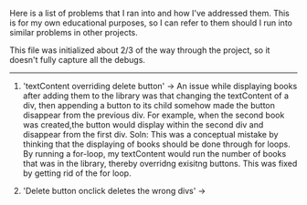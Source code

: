 Here is a list of problems that I ran into and how I've addressed them. This is for my own educational purposes,
so I can refer to them should I run into similar problems in other projects.

This file was initialized about 2/3 of the way through the project, so it doesn't fully capture all the debugs.



-----------------------------------------------------------------------------------------------------------------------
1. 'textContent overriding delete button'
-> An issue while displaying books after adding them to the library was that changing the textContent of a div, then appending a button to its child somehow made the button disappear from the previous div. For example, when the second book was created,the button would display within the second div and disappear from the first div. 
Soln: This was a conceptual mistake by thinking that the displaying of books should be done through for loops. By running a for-loop, my textContent would run the number of books that was in the library, thereby overridng exisitng buttons. This was fixed by getting rid of the for loop.


2. 'Delete button onclick deletes the wrong divs'
 -> 